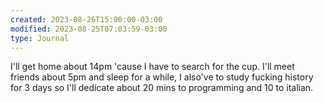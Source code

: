 ```yaml
---
created: 2023-08-26T15:00:00-03:00
modified: 2023-08-25T07:03:59-03:00
type: Journal
---
```


I'll get home about 14pm 'cause I have to search for the cup. I'll meet friends about 5pm and sleep for a while, I also've to study fucking history for 3 days so I'll dedícate about 20 mins to programming and 10 to italian.
